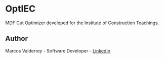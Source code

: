 # OptIEC
MDF Cut Optimizer developed for the Institute of Construction Teachings.

## Author
Marcos Valderrey - Software Developer - [LinkedIn](https://ar.linkedin.com/in/marcosvalderrey)